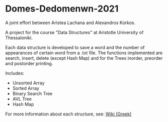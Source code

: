 # Domes-Dedomenwn-2021

A joint effort between Aristea Lachana and Alexandros Korkos. 

A project for the course "Data Structures" at Aristotle University of Thessaloniki.

Each data structure is developed to save a word and the number of appearances of certain word from a .txt file. 
The functions implemented are search, insert, delete (except Hash Map) and for the Trees inorder, preorder and postorder printing.

Includes:

- Unsorted Array
- Sorted Array
- Binary Search Tree
- AVL Tree
- Hash Map

For more information about each structure, see: [Wiki (Greek)](https://github.com/akorkos/Domes-Dedomenwn-2021/wiki)
